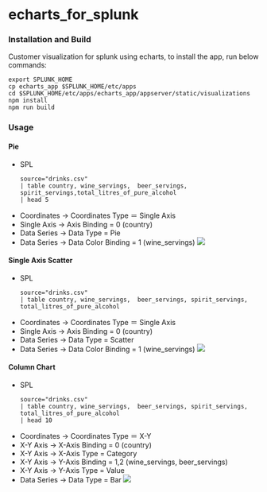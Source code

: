# echarts_for_splunk


### Installation and Build
Customer visualization for splunk using echarts, to install the app, run below commands:
```
export SPLUNK_HOME
cp echarts_app $SPLUNK_HOME/etc/apps
cd $SPLUNK_HOME/etc/apps/echarts_app/appserver/static/visualizations
npm install
npm run build
```

### Usage


#### Pie
   * SPL
		```
		source="drinks.csv" 
		| table country, wine_servings,  beer_servings, spirit_servings,total_litres_of_pure_alcohol 
		| head 5
		```
   * Coordinates -> Coordinates Type ＝ Single Axis
   * Single Axis -> Axis Binding = 0  (country)
   * Data Series -> Data Type = Pie
   * Data Series -> Data Color Binding = 1 (wine_servings)
![](https://static.oschina.net/uploads/space/2017/0502/114658_p5c6_1450051.png)

#### Single Axis Scatter
   * SPL
		```
		source="drinks.csv" 
		| table country, wine_servings,  beer_servings, spirit_servings, total_litres_of_pure_alcohol 
		```
   * Coordinates -> Coordinates Type ＝ Single Axis
   * Single Axis -> Axis Binding = 0  (country)
   * Data Series -> Data Type = Scatter
   * Data Series -> Data Color Binding = 1 (wine_servings)
![](https://static.oschina.net/uploads/space/2017/0502/120257_f5MC_1450051.png)

#### Column Chart
   * SPL
		```
		source="drinks.csv" 
		| table country, wine_servings,  beer_servings, spirit_servings, total_litres_of_pure_alcohol 
		| head 10
		```
   * Coordinates -> Coordinates Type ＝ X-Y
   * X-Y Axis -> X-Axis Binding = 0 (country)
   * X-Y Axis -> X-Axis Type = Category
   * X-Y Axis -> Y-Axis Binding = 1,2 (wine_servings,  beer_servings)
   * X-Y Axis -> Y-Axis Type = Value
   * Data Series -> Data Type = Bar
![](https://static.oschina.net/uploads/space/2017/0502/120629_DxeP_1450051.png)




